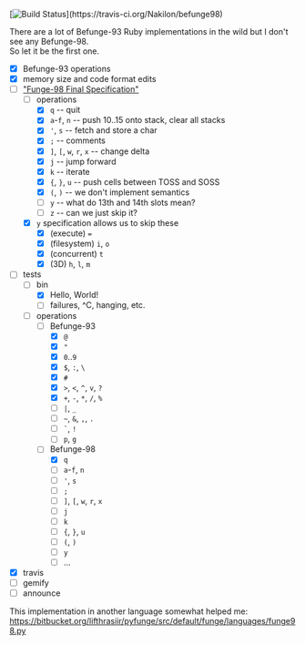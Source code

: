 [![Build Status](https://travis-ci.org/Nakilon/befunge98.png?)](https://travis-ci.org/Nakilon/befunge98)

There are a lot of Befunge-93 Ruby implementations in the wild but I don't see any Befunge-98.  
So let it be the first one.

- [x] Befunge-93 operations
- [x] memory size and code format edits
- [ ] ["Funge-98 Final Specification"](https://github.com/catseye/Funge-98/blob/master/doc/funge98.markdown)
  - [ ] operations
    - [x] `q` -- quit <exit code>
    - [x] `a`-`f`, `n` -- push 10..15 onto stack, clear all stacks
    - [x] `'`, `s` -- fetch and store a char
    - [x] `;` -- comments
    - [x] `]`, `[`, `w`, `r`, `x` -- change delta
    - [x] `j` -- jump forward
    - [x] `k` -- iterate
    - [x] `{`, `}`, `u` -- push cells between TOSS and SOSS
    - [x] `(`, `)` -- we don't implement semantics
    - [ ] `y` -- what do 13th and 14th slots mean?
    - [ ] `z` -- can we just skip it?
  - [x] `y` specification allows us to skip these
    - [x] (execute) `=`
    - [x] (filesystem) `i`, `o`
    - [x] (concurrent) `t`
    - [x] (3D) `h`, `l`, `m`
- [ ] tests
  - [ ] bin
    - [x] Hello, World!
    - [ ] failures, ^C, hanging, etc.
  - [ ] operations
    - [ ] Befunge-93
      - [x] `@`
      - [x] `"`
      - [x] `0`..`9`
      - [x] `$`, `:`, `\`
      - [x] `#`
      - [x] `>`, `<`, `^`, `v`, `?`
      - [x] `+`, `-`, `*`, `/`, `%`
      - [ ] `|`, `_`
      - [ ] `~`, `&`, `,`, `.`
      - [ ] `` ` ``, `!`
      - [ ] `p`, `g`
    - [ ] Befunge-98
      - [x] `q`
      - [ ] `a`-`f`, `n`
      - [ ] `'`, `s`
      - [ ] `;`
      - [ ] `]`, `[`, `w`, `r`, `x`
      - [ ] `j`
      - [ ] `k`
      - [ ] `{`, `}`, `u`
      - [ ] `(`, `)`
      - [ ] `y`
      - [ ] ...
- [x] travis
- [ ] gemify
- [ ] announce

This implementation in another language somewhat helped me: https://bitbucket.org/lifthrasiir/pyfunge/src/default/funge/languages/funge98.py
